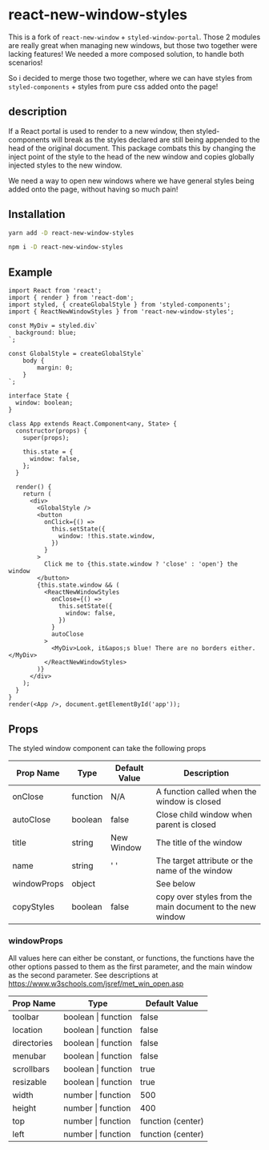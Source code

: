 # react-new-window-styles

This is a fork of `react-new-window` + `styled-window-portal`. Those 2 modules are really great when managing new windows, but those two together were lacking features! We needed a more composed solution, to handle both scenarios!

So i decided to merge those two together, where we can have styles from `styled-components` + styles from pure css added onto the page!

## description

If a React portal is used to render to a new window, then styled-components will break as the styles declared are still being appended to the head of the original document. This package combats this by changing the inject point of the style to the head of the new window and copies globally injected styles to the new window.

We need a way to open new windows where we have general styles being added onto the page, without having so much pain!


## Installation

```sh
yarn add -D react-new-window-styles
```

```sh
npm i -D react-new-window-styles
```

## Example

```tsx
import React from 'react';
import { render } from 'react-dom';
import styled, { createGlobalStyle } from 'styled-components';
import { ReactNewWindowStyles } from 'react-new-window-styles';

const MyDiv = styled.div`
  background: blue;
`;

const GlobalStyle = createGlobalStyle`
    body {
        margin: 0;
    }
`;

interface State {
  window: boolean;
}

class App extends React.Component<any, State> {
  constructor(props) {
    super(props);

    this.state = {
      window: false,
    };
  }

  render() {
    return (
      <div>
        <GlobalStyle />
        <button
          onClick={() =>
            this.setState({
              window: !this.state.window,
            })
          }
        >
          Click me to {this.state.window ? 'close' : 'open'} the window
        </button>
        {this.state.window && (
          <ReactNewWindowStyles
            onClose={() =>
              this.setState({
                window: false,
              })
            }
            autoClose
          >
            <MyDiv>Look, it&apos;s blue! There are no borders either.</MyDiv>
          </ReactNewWindowStyles>
        )}
      </div>
    );
  }
}
render(<App />, document.getElementById('app'));
```

## Props

The styled window component can take the following props

| Prop Name   | Type     | Default Value | Description                                    |
| ----------- | -------- | ------------- | ---------------------------------------------- |
| onClose     | function | N/A           | A function called when the window is closed    |
| autoClose   | boolean  | false         | Close child window when parent is closed       |
| title       | string   | New Window    | The title of the window                        |
| name        | string   | ' '           | The target attribute or the name of the window |
| windowProps | object   |               | See below                                      |
| copyStyles  | boolean  | false         | copy over styles from the main document to the new window |

### windowProps

All values here can either be constant, or functions, the functions have the other options passed to them as the first parameter, and the main window as the second parameter. See descriptions at https://www.w3schools.com/jsref/met_win_open.asp

| Prop Name   | Type                | Default Value     |
| ----------- | ------------------- | ----------------- |
| toolbar     | boolean \| function | false             |
| location    | boolean \| function | false             |
| directories | boolean \| function | false             |
| menubar     | boolean \| function | false             |
| scrollbars  | boolean \| function | true              |
| resizable   | boolean \| function | true              |
| width       | number \| function  | 500               |
| height      | number \| function  | 400               |
| top         | number \| function  | function (center) |
| left        | number \| function  | function (center) |
